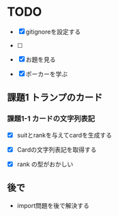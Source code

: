 TODO
========
- [x] gitignoreを設定する
- [ ] 

- [x] お題を見る
- [x] ポーカーを学ぶ


課題1 トランプのカード
--------
### 課題1-1 カードの文字列表記
- [x] suitとrankを与えてcardを生成する
- [x] Cardの文字列表記を取得する
- [x] rank の型がおかしい








## 後で
- import問題を後で解決する
